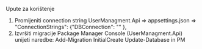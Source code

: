 Upute za korištenje

1. Promijeniti connection string
	UserManagment.Api => appsettings.json =>   "ConnectionStrings": {"DBConnection": "" },
2. Izvršiti migracije
	Package Manager Console (UserManagment.Api) unijeti naredbe: 
		Add-Migration InitialCreate 
		Update-Database in PM
